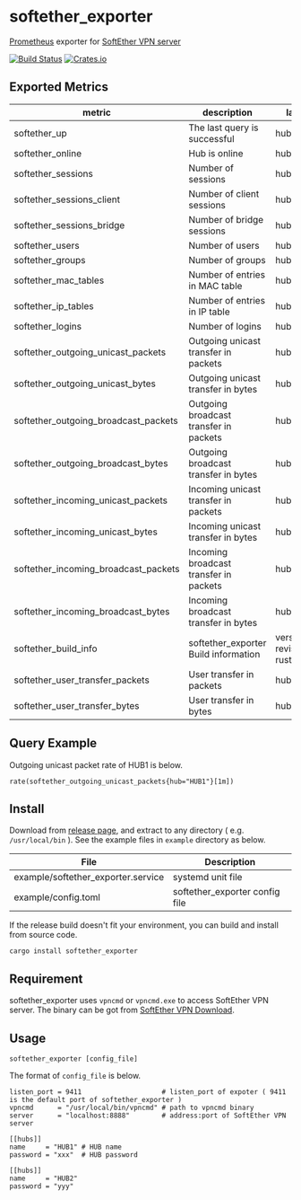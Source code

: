 # softether_exporter
[Prometheus](https://prometheus.io) exporter for [SoftEther VPN server](http://www.softether.org)

[![Build Status](https://travis-ci.org/dalance/softether_exporter.svg?branch=master)](https://travis-ci.org/dalance/softether_exporter)
[![Crates.io](https://img.shields.io/crates/v/softether_exporter.svg)](https://crates.io/crates/softether_exporter)

## Exported Metrics

| metric                               | description                            | labels                         |
| ------------------------------------ | -------------------------------------- | ------------------------------ |
| softether_up                         | The last query is successful           | hub                            |
| softether_online                     | Hub is online                          | hub                            |
| softether_sessions                   | Number of sessions                     | hub                            |
| softether_sessions_client            | Number of client sessions              | hub                            |
| softether_sessions_bridge            | Number of bridge sessions              | hub                            |
| softether_users                      | Number of users                        | hub                            |
| softether_groups                     | Number of groups                       | hub                            |
| softether_mac_tables                 | Number of entries in MAC table         | hub                            |
| softether_ip_tables                  | Number of entries in IP table          | hub                            |
| softether_logins                     | Number of logins                       | hub                            |
| softether_outgoing_unicast_packets   | Outgoing unicast transfer in packets   | hub                            |
| softether_outgoing_unicast_bytes     | Outgoing unicast transfer in bytes     | hub                            |
| softether_outgoing_broadcast_packets | Outgoing broadcast transfer in packets | hub                            |
| softether_outgoing_broadcast_bytes   | Outgoing broadcast transfer in bytes   | hub                            |
| softether_incoming_unicast_packets   | Incoming unicast transfer in packets   | hub                            |
| softether_incoming_unicast_bytes     | Incoming unicast transfer in bytes     | hub                            |
| softether_incoming_broadcast_packets | Incoming broadcast transfer in packets | hub                            |
| softether_incoming_broadcast_bytes   | Incoming broadcast transfer in bytes   | hub                            |
| softether_build_info                 | softether_exporter Build information   | version, revision, rustversion |
| softether_user_transfer_packets      | User transfer in packets               | hub, user                      |
| softether_user_transfer_bytes        | User transfer in bytes                 | hub, user                      |

## Query Example

Outgoing unicast packet rate of HUB1 is below.

```
rate(softether_outgoing_unicast_packets{hub="HUB1"}[1m])
```

## Install
Download from [release page](https://github.com/dalance/softether_exporter/releases/latest), and extract to any directory ( e.g. `/usr/local/bin` ).
See the example files in `example` directory as below.

| File                               | Description                    |
| ---------------------------------- | ------------------------------ |
| example/softether_exporter.service | systemd unit file              |
| example/config.toml                | softether_exporter config file |


If the release build doesn't fit your environment, you can build and install from source code.

```
cargo install softether_exporter
```

## Requirement

softether_exporter uses `vpncmd` or `vpncmd.exe` to access SoftEther VPN server.
The binary can be got from [SoftEther VPN Download](http://www.softether-download.com/?product=softether).

## Usage

```
softether_exporter [config_file]
```

The format of `config_file` is below.

```
listen_port = 9411                    # listen_port of expoter ( 9411 is the default port of softether_exporter )
vpncmd      = "/usr/local/bin/vpncmd" # path to vpncmd binary
server      = "localhost:8888"        # address:port of SoftEther VPN server

[[hubs]]
name     = "HUB1" # HUB name
password = "xxx"  # HUB password

[[hubs]]
name     = "HUB2"
password = "yyy"
```

